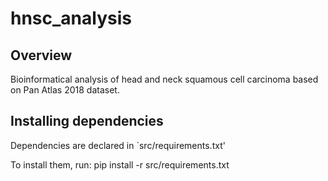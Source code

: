 # hnsc_analysis

## Overview
Bioinformatical analysis of head and neck squamous cell carcinoma based on Pan Atlas 2018 dataset.

## Installing dependencies

Dependencies are declared in `src/requirements.txt'

To install them, run:
	pip install -r src/requirements.txt
